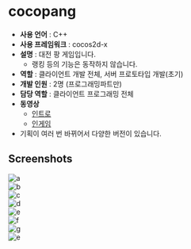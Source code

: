 cocopang
====

* __사용 언어__ : C++
* __사용 프레임워크__ : cocos2d-x
* __설명__ : 대전 팡 게임입니다.
  * 랭킹 등의 기능은 동작하지 않습니다.
* __역할__ : 클라이언트 개발 전체, 서버 프로토타입 개발(초기)
* __개발 인원__ : 2명 (프로그래밍파트만)
* __담당 역할__ : 클라이언트 프로그래밍 전체
* __동영상__ 
  * [인트로](https://www.youtube.com/watch?v=IzeTmUca3a0)
  * [인게임](https://www.youtube.com/watch?v=YWHOwSkJkUo)
* 기획이 여러 번 바뀌어서 다양한 버전이 있습니다.

Screenshots
----
![a](img/prev1.jpg)<br>
![b](img/prev2.jpg)<br>
![c](img/prev3.jpg)<br>
![d](img/prev4.jpg)<br>
![e](img/prev5.png)<br>
![f](img/prev6.png)<br>
![g](img/prev7.jpg)<br>
![e](img/prev8.JPG)<br>
